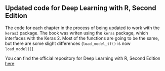 ## Updated code for Deep Learning with R, Second Edition

The code for each chapter in the process of being updated to work with the `keras3` package. The book was writen using the `keras` package, which interfaces with the Keras 2. Most of the functions are going to be the same, but there are some slight differences (`load_model_tf()` is now `load_model()`). 

You can find the official repository for Deep Learning with R, Second Edition [here](https://github.com/t-kalinowski/deep-learning-with-R-2nd-edition-code)
